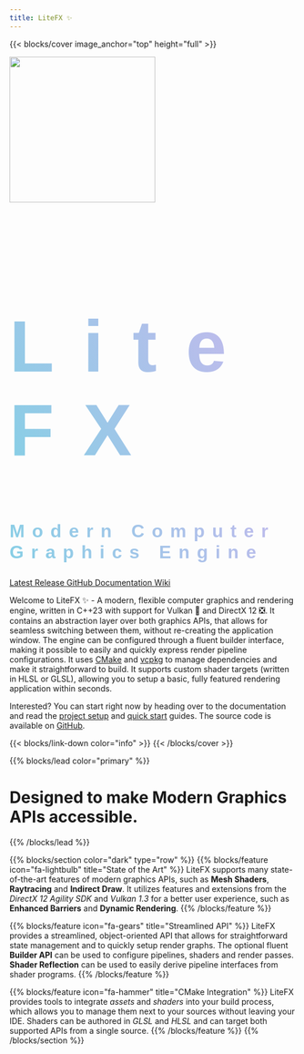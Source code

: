 ```yaml
---
title: LiteFX ✨
---
```


{{< blocks/cover image_anchor="top" height="full" >}}
<style type="text/css">
    section#td-cover-block-0 {
        min-height: 100vh;
        background: rgb(2,0,36);
        background: linear-gradient(150deg, rgba(2,0,36,1) 0%, rgba(42,42,79,1) 50%, rgba(60,81,89,1) 100%);
    }

    h1.title-gradient, h2.title-gradient {
        font-family: sans-serif;
        letter-spacing: 0.4em;
    }

    h1.title-gradient {
        font-size: clamp(2rem, 25vmin, 8rem);
    }

    h2.title-gradient {
        font-size: clamp(2rem, 25vmin, 2rem);
    }

    .title-gradient {
        --bg-size: 400%;
        --color-one: #84d0e5;
        --color-two: #f3a8f2;
        background: linear-gradient(
            240deg,
            var(--color-one),
            var(--color-two),
            var(--color-one)
        )  0 0 / var(--bg-size) 100%;
        color: transparent;
        background-clip: text;
    }

    @media (prefers-reduced-motion: no-preference) {
        .title-gradient {
            animation: move-bg 20s linear infinite;
        }
        @keyframes move-bg {
            to {
                background-position: var(--bg-size) 0;
            }
        }
    }
</style>

<img src="logo.svg" width="256" height="256" class="mb-5" />

<h1 class="title-gradient mb-3">LiteFX</h1>
<h2 class="title-gradient mb-5">Modern Computer Graphics Engine</h2>

<a class="btn btn-lg btn-primary mt-3 me-3 mb-4" href="https://github.com/crud89/litefx/releases">
  Latest Release <i class="fas fa-circle-down ms-2"></i>
</a>
<a class="btn btn-lg btn-secondary mt-3 me-3 mb-4" href="https://github.com/crud89/litefx">
  GitHub <i class="fab fa-github ms-2 "></i>
</a>
<a class="btn btn-lg btn-secondary mt-3 me-3 mb-4" href="/docs/">
  Documentation <i class="fas fa-book ms-2"></i>
</a>
<a class="btn btn-lg btn-secondary mt-3 me-3 mb-4" href="https://github.com/crud89/litefx/wiki">
  Wiki <i class="fas fa-globe ms-2"></i>
</a>

Welcome to LiteFX ✨ - A modern, flexible computer graphics and rendering engine, written in C++23 with support for Vulkan 🌋 and DirectX 12 ❎. It contains an abstraction layer over both graphics APIs, that allows for seamless switching between them, without re-creating the application window. The engine can be configured through a fluent builder interface, making it possible to easily and quickly express render pipeline configurations. It uses [CMake](https://cmake.org/) and [vcpkg](https://vcpkg.io/) to manage dependencies and make it straightforward to build. It supports custom shader targets (written in HLSL or GLSL), allowing you to setup a basic, fully featured rendering application within seconds.

Interested? You can start right now by heading over to the documentation and read the [project setup](https://litefx.crudolph.io/docs/md_docs_tutorials_project_setup.html) and [quick start](https://litefx.crudolph.io/docs/md_docs_tutorials_quick_start.html) guides. The source code is available on [GitHub](https://github.com/crud89/LiteFX).

{{< blocks/link-down color="info" >}}
{{< /blocks/cover >}}


{{% blocks/lead color="primary" %}}

<h1>Designed to make Modern Graphics APIs accessible.</h1>

{{% /blocks/lead %}}


{{% blocks/section color="dark" type="row" %}}
{{% blocks/feature icon="fa-lightbulb" title="State of the Art" %}}
LiteFX supports many state-of-the-art features of modern graphics APIs, such as **Mesh Shaders**, **Raytracing** and **Indirect Draw**. It utilizes features and extensions from the *DirectX 12 Agility SDK* and *Vulkan 1.3* for a better user experience, such as **Enhanced Barriers** and **Dynamic Rendering**.
{{% /blocks/feature %}}


{{% blocks/feature icon="fa-gears" title="Streamlined API" %}}
LiteFX provides a streamlined, object-oriented API that allows for straightforward state management and to quickly setup render graphs. The optional fluent **Builder API** can be used to configure pipelines, shaders and render passes. **Shader Reflection** can be used to easily derive pipeline interfaces from shader programs.
{{% /blocks/feature %}}


{{% blocks/feature icon="fa-hammer" title="CMake Integration" %}}
LiteFX provides tools to integrate *assets* and *shaders* into your build process, which allows you to manage them next to your sources without leaving your IDE. Shaders can be authored in *GLSL* and *HLSL* and can target both supported APIs from a single source.
{{% /blocks/feature %}}
{{% /blocks/section %}}